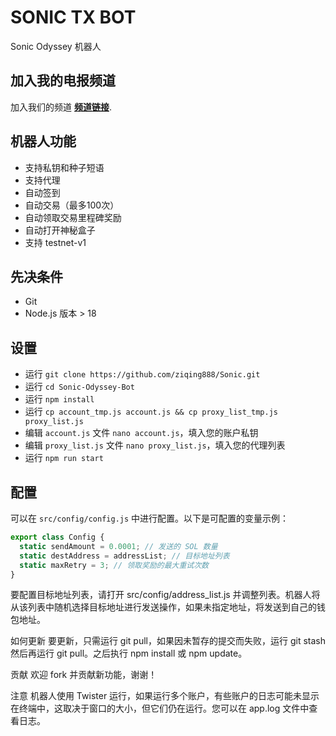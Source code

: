 # SONIC TX BOT

Sonic Odyssey 机器人 

## 加入我的电报频道

加入我们的频道
[**频道链接**](https://t.me/ksqxszq).

## 机器人功能

- 支持私钥和种子短语
- 支持代理
- 自动签到
- 自动交易（最多100次）
- 自动领取交易里程碑奖励
- 自动打开神秘盒子
- 支持 testnet-v1

## 先决条件

- Git
- Node.js 版本 > 18

## 设置

- 运行 `git clone https://github.com/ziqing888/Sonic.git`
- 运行 `cd Sonic-Odyssey-Bot`
- 运行 `npm install`
- 运行 `cp account_tmp.js account.js && cp proxy_list_tmp.js proxy_list.js` 
- 编辑 `account.js` 文件 `nano account.js`，填入您的账户私钥
- 编辑 `proxy_list.js` 文件 `nano proxy_list.js`，填入您的代理列表
- 运行 `npm run start`

## 配置

可以在 `src/config/config.js` 中进行配置。以下是可配置的变量示例：

```js
export class Config {
  static sendAmount = 0.0001; // 发送的 SOL 数量
  static destAddress = addressList; // 目标地址列表
  static maxRetry = 3; // 领取奖励的最大重试次数
}
```
要配置目标地址列表，请打开 src/config/address_list.js 并调整列表。机器人将从该列表中随机选择目标地址进行发送操作，如果未指定地址，将发送到自己的钱包地址。

如何更新
要更新，只需运行 git pull，如果因未暂存的提交而失败，运行 git stash 然后再运行 git pull。之后执行 npm install 或 npm update。

贡献
欢迎 fork 并贡献新功能，谢谢！

注意
机器人使用 Twister 运行，如果运行多个账户，有些账户的日志可能未显示在终端中，这取决于窗口的大小，但它们仍在运行。您可以在 app.log 文件中查看日志。

